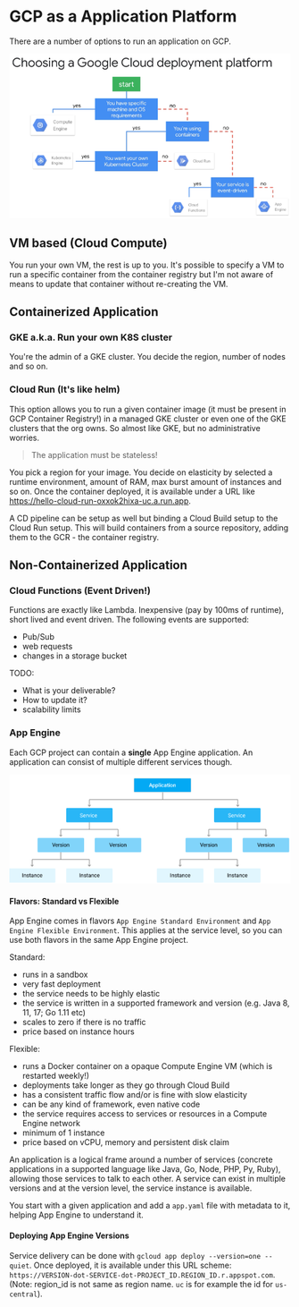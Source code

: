 # GCP as a Application Platform

There are a number of options to run an application on GCP.

![choosing application platform](./pics/gcp-choosing-a-deployment-type.png)

## VM based (Cloud Compute)

You run your own VM, the rest is up to you. It's possible to specify a VM to run a specific container from the container registry but I'm not aware of means to update that container without re-creating the VM.

## Containerized Application

### GKE a.k.a. Run your own K8S cluster

You're the admin of a GKE cluster. You decide the region, number of nodes and so on.

### Cloud Run (It's like helm)

This option allows you to run a given container image (it must be present in GCP Container Registry!) in a managed GKE cluster or even one of the GKE clusters that the org owns. So almost like GKE, but no administrative worries.

> The application must be stateless!

You pick a region for your image. You decide on elasticity by selected a runtime environment, amount of RAM, max burst amount of instances and so on. Once the container deployed, it is available under a URL like <https://hello-cloud-run-oxxok2hixa-uc.a.run.app>.

A CD pipeline can be setup as well but binding a Cloud Build setup to the Cloud Run setup. This will build containers from a source repository, adding them to the GCR - the container registry.

## Non-Containerized Application

### Cloud Functions (Event Driven!)

Functions are exactly like Lambda. Inexpensive (pay by 100ms of runtime), short lived and event driven. The following events are supported:
* Pub/Sub
* web requests
* changes in a storage bucket

TODO:
* What is your deliverable? 
* How to update it?
* scalability limits

### App Engine

Each GCP project can contain a __single__ App Engine application. An application can consist of multiple different services though.

![app engine model](./pics/gcp-app-engine-application-model.png)

#### Flavors: Standard vs Flexible

App Engine comes in flavors `App Engine Standard Environment` and `App Engine Flexible Environment`. This applies at the service level, so you can use both flavors in the same App Engine project.

Standard:
* runs in a sandbox
* very fast deployment
* the service needs to be highly elastic
* the service is written in a supported framework and version (e.g. Java 8, 11, 17; Go 1.11 etc)
* scales to zero if there is no traffic
* price based on instance hours

Flexible:
* runs a Docker container on a opaque Compute Engine VM (which is restarted weekly!)
* deployments take longer as they go through Cloud Build
* has a consistent traffic flow and/or is fine with slow elasticity
* can be any kind of framework, even native code
* the service requires access to services or resources in a Compute Engine network 
* minimum of 1 instance
* price based on vCPU, memory and persistent disk claim

An application is a logical frame around a number of services (concrete applications in a supported language like Java, Go, Node, PHP, Py, Ruby), allowing those services to talk to each other. A service can exist in multiple versions and at the version level, the service instance is available.

You start with a given application and add a `app.yaml` file with metadata to it, helping App Engine to understand it.

#### Deploying App Engine Versions
Service delivery can be done with `gcloud app deploy --version=one --quiet`. Once deployed, it is available under this URL scheme: `https://VERSION-dot-SERVICE-dot-PROJECT_ID.REGION_ID.r.appspot.com`. (Note: region_id is not same as region name. `uc` is for example the id for `us-central`).
